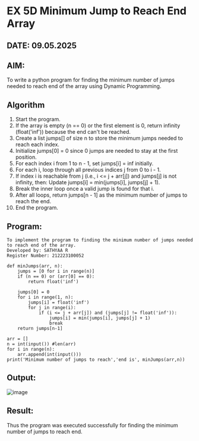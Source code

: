 # EX 5D Minimum Jump to Reach End Array

## DATE: 09.05.2025

## AIM:
To write a python program for finding the minimum number of jumps needed to reach end of the array using Dynamic Programming.


## Algorithm

1. Start the program.
2. If the array is empty (n == 0) or the first element is 0, return infinity (float('inf')) because the end can't be reached.
3. Create a list jumps[] of size n to store the minimum jumps needed to reach each index.
4. Initialize jumps[0] = 0 since 0 jumps are needed to stay at the first position.
5. For each index i from 1 to n - 1, set jumps[i] = inf initially.
6. For each i, loop through all previous indices j from 0 to i - 1.
7. If index i is reachable from j (i.e., i <= j + arr[j]) and jumps[j] is not infinity, then:
    Update jumps[i] = min(jumps[i], jumps[j] + 1).
8. Break the inner loop once a valid jump is found for that i.
9. After all loops, return jumps[n - 1] as the minimum number of jumps to reach the end.
10. End the program.


## Program:
```
To implement the program to finding the minimum number of jumps needed to reach end of the array.
Developed by: SATHYAA R
Register Number: 212223100052
```

```
def minJumps(arr, n):
    jumps = [0 for i in range(n)]
    if (n == 0) or (arr[0] == 0):
        return float('inf')
 
    jumps[0] = 0
    for i in range(1, n):
        jumps[i] = float('inf')
        for j in range(i):
            if (i <= j + arr[j]) and (jumps[j] != float('inf')):
                jumps[i] = min(jumps[i], jumps[j] + 1)
                break
    return jumps[n-1]
    
arr = []
n = int(input()) #len(arr)
for i in range(n):
    arr.append(int(input()))
print('Minimum number of jumps to reach','end is', minJumps(arr,n))
```


## Output:

![image](https://github.com/user-attachments/assets/c757989f-8154-4686-bcf4-7f92a2f7ff21)


## Result:
Thus the program was executed successfully for finding the minimum number of jumps to reach end.
